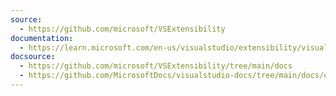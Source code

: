 ```yaml
---
source:
  - https://github.com/microsoft/VSExtensibility
documentation:
  - https://learn.microsoft.com/en-us/visualstudio/extensibility/visualstudio.extensibility/
docsource:
  - https://github.com/microsoft/VSExtensibility/tree/main/docs
  - https://github.com/MicrosoftDocs/visualstudio-docs/tree/main/docs/extensibility/visualstudio.extensibility
---
```

